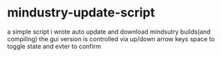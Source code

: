 # mindustry-update-script
a simple script i wrote auto update and download mindsutry builds(and compiling)
the gui version is controlled via up/down arrow keys space to toggle state and evter to confirm
